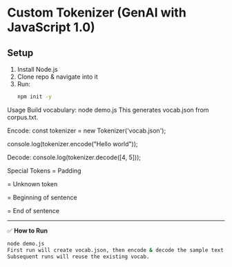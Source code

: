 # Custom Tokenizer (GenAI with JavaScript 1.0)

## Setup
1. Install Node.js  
2. Clone repo & navigate into it  
3. Run:
   ```bash
   npm init -y
Usage
Build vocabulary:
node demo.js
This generates vocab.json from corpus.txt.

Encode: const tokenizer = new Tokenizer('vocab.json');

console.log(tokenizer.encode("Hello world"));

Decode: console.log(tokenizer.decode([4, 5]));

Special Tokens
<PAD> = Padding

<UNK> = Unknown token

<BOS> = Beginning of sentence

<EOS> = End of sentence

---

✅ **How to Run**
```bash
node demo.js
First run will create vocab.json, then encode & decode the sample text.
Subsequent runs will reuse the existing vocab.


